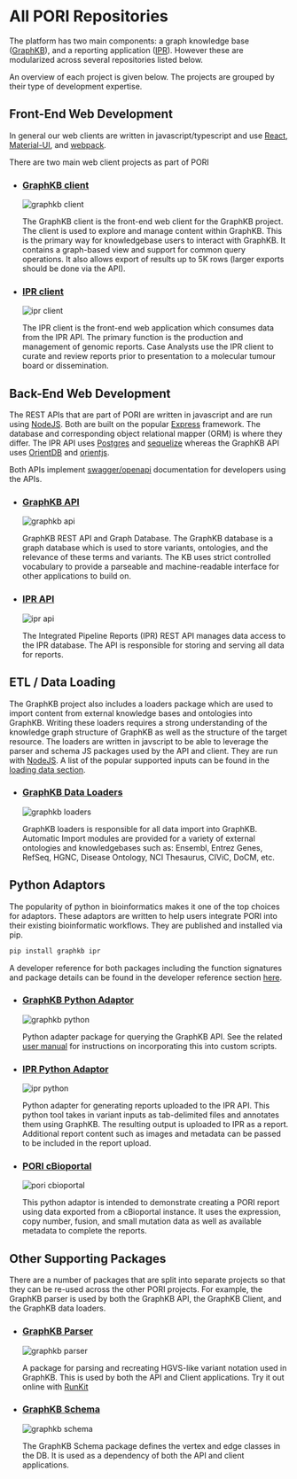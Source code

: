 
# All PORI Repositories

The platform has two main components: a graph knowledge base ([GraphKB](../graphkb)), and a reporting
application ([IPR](../ipr)). However these are modularized across several repositories listed below.

An overview of each project is given below. The projects are grouped by their type of development expertise.

## Front-End Web Development

In general our web clients are written in javascript/typescript and use [React](https://reactjs.org/), [Material-UI](https://material-ui.com), and [webpack](https://webpack.js.org).

There are two main web client projects as part of PORI

<div class='projects' markdown='1'>

- ### [GraphKB client](https://github.com/bcgsc/pori_graphkb_client)

    ![graphkb client](./images/graphkb_graph_view_square.png)

    The GraphKB client is the front-end web client for the GraphKB project. The client is used to explore and manage content within GraphKB. This is the primary way for knowledgebase users to interact with GraphKB. It contains a graph-based view and support for common query operations. It also allows export of results up to 5K rows (larger exports should be done via the API).

- ### [IPR client](https://github.com/bcgsc/pori_ipr_client)

    ![ipr client](./images/pori-ipr-main-report-page.png)

    The IPR client is the front-end web application which consumes data from the IPR API. The primary function is the production and management of genomic reports. Case Analysts use the IPR client to curate and review reports prior to presentation to a molecular tumour board or dissemination.

</div>

## Back-End Web Development

The REST APIs that are part of PORI are written in javascript and are run using [NodeJS](https://nodejs.org/en/). Both are built on the popular [Express](https://expressjs.com/) framework. The database and corresponding object relational mapper (ORM) is where they differ. The IPR API uses [Postgres](https://www.postgresql.org/) and [sequelize](https://sequelize.org/) whereas the GraphKB API uses [OrientDB](https://orientdb.org/) and [orientjs](https://www.npmjs.com/package/orientjs).

Both APIs implement [swagger/openapi](https://swagger.io/specification/) documentation for developers using the APIs.

<div class='projects' markdown='1'>

- ### [GraphKB API](https://github.com/bcgsc/pori_graphkb_api)

    ![graphkb api](./images/graph-icon_outline.svg)

    GraphKB REST API and Graph Database. The GraphKB database is a graph database which is used to store variants, ontologies, and the relevance of these terms and variants. The KB uses strict controlled vocabulary to provide a parseable and machine-readable interface for other applications to build on.

- ### [IPR API](https://github.com/bcgsc/pori_ipr_api)

    ![ipr api](https://www.bcgsc.ca/gsc-logos/icon/logo-circle.png)

    The Integrated Pipeline Reports (IPR) REST API manages data access to the IPR database. The API is responsible for storing and serving all data for reports.

</div>

## ETL / Data Loading

The GraphKB project also includes a loaders package which are used to import content from external knowledge bases and ontologies into GraphKB. Writing these loaders requires a strong understanding of the knowledge graph structure of GraphKB as well as the structure of the target resource. The loaders are written in javscript to be able to leverage the parser and schema JS packages used by the API and client. They are run with [NodeJS](https://nodejs.org/en/). A list of the popular supported inputs can be found in the [loading data section](./graphkb/loading_data.md).

<div class='projects' markdown='1'>

- ### [GraphKB Data Loaders](https://github.com/bcgsc/pori_graphkb_loader)

    ![graphkb loaders](./images/graph-icon_outline.svg)

    GraphKB loaders is responsible for all data import into GraphKB. Automatic Import modules are provided for a variety of external ontologies and knowledgebases such as: Ensembl, Entrez Genes, RefSeq, HGNC, Disease Ontology, NCI Thesaurus, CIViC, DoCM, etc.

</div>

## Python Adaptors

The popularity of python in bioinformatics makes it one of the top choices for adaptors. These adaptors are written to help users integrate PORI into their existing bioinformatic workflows. They are published and installed via pip.

```bash
pip install graphkb ipr
```

A developer reference for both packages including the function signatures and package details can be found in the developer reference section [here](../developer_reference).

<div class='projects' markdown='1'>

- ### [GraphKB Python Adaptor](https://github.com/bcgsc/pori_graphkb_python)

    ![graphkb python](./images/graph-icon_outline.svg)

    Python adapter package for querying the GraphKB API. See the related
    [user manual](../graphkb/python/docs) for instructions on incorporating
    this into custom scripts.

- ### [IPR Python Adaptor](https://github.com/bcgsc/pori_ipr_python)

    ![ipr python](./images/wrench.svg)

    Python adapter for generating reports uploaded to the IPR API. This python tool takes in variant inputs as tab-delimited files and annotates them using GraphKB. The resulting output is uploaded to IPR as a report. Additional report content such as images and metadata can be passed to be included in the report upload.

- ### [PORI cBioportal](https://github.com/bcgsc/pori_cbioportal)

    ![pori cbioportal](https://frontend.cbioportal.org/reactapp/images/369b022222badf37b2b0c284f4ae2284.png)

    This python adaptor is intended to demonstrate creating a PORI report using data exported from a cBioportal instance. It uses the expression, copy number, fusion, and small mutation data as well as available metadata to complete the reports.

</div>

## Other Supporting Packages

There are a number of packages that are split into separate projects so that they can be re-used across the other PORI projects. For example, the GraphKB parser is used by both the GraphKB API, the GraphKB Client, and the GraphKB data loaders.

<div class='projects' markdown='1'>

- ### [GraphKB Parser](https://github.com/bcgsc/pori_graphkb_parser)

    ![graphkb parser](./images/graph-icon_outline.svg)

    A package for parsing and recreating HGVS-like variant notation used in GraphKB. This is used by both the API and Client applications. Try it out online with [RunKit](https://runkit.com/creisle/6083062ff39ff0001b93ea6f)

- ### [GraphKB Schema](https://github.com/bcgsc/pori_graphkb_schema)

    ![graphkb schema](./images/pori-schema-overview.svg)

    The GraphKB Schema package defines the vertex and edge classes in the DB. It is used as a dependency of both the API and client applications.

</div>
